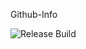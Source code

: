 Github-Info


![Release Build](https://github.com/mtbui01/buhtig-info/workflows/Release%20Build/badge.svg)
